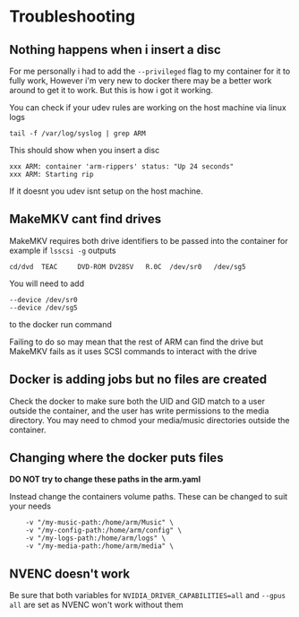 
# Troubleshooting

## Nothing happens when i insert a disc

For me personally i had to add the `--privileged` flag to my container for it to fully work, However i'm very new to docker there may be a better work around to get it to work. But this is how i got it working.

You can check if your udev rules are working on the host machine via linux logs 

`tail -f /var/log/syslog | grep ARM`

This should show when you insert a disc
```
xxx ARM: container 'arm-rippers' status: "Up 24 seconds"
xxx ARM: Starting rip
```
If it doesnt you udev isnt setup on the host machine.

## MakeMKV cant find drives
MakeMKV requires both drive identifiers to be passed into the container for example if `lsscsi -g` outputs

`cd/dvd  TEAC     DVD-ROM DV28SV   R.0C  /dev/sr0   /dev/sg5 `

You will need to add 
```
--device /dev/sr0
--device /dev/sg5
```
to the docker run command

Failing to do so may mean that the rest of ARM can find the drive but MakeMKV fails as it uses  SCSI commands to interact with the drive

## Docker is adding jobs but no files are created
Check the docker to make sure both the UID and GID match to a user outside the container, and the user has write permissions to the media directory.
You may need to chmod your media/music directories outside the container. 

## Changing where the docker puts files
**DO NOT try to change these paths in the arm.yaml** 

Instead change the containers volume paths. 
These can be changed to suit your needs
```
    -v "/my-music-path:/home/arm/Music" \
    -v "/my-config-path:/home/arm/config" \
    -v "/my-logs-path:/home/arm/logs" \
    -v "/my-media-path:/home/arm/media" \
```

## NVENC doesn't work

Be sure that both variables for `NVIDIA_DRIVER_CAPABILITIES=all`
and `--gpus all` are set as NVENC won't work without them